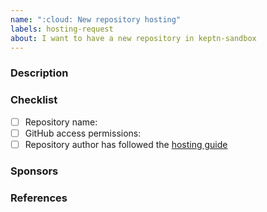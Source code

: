 ```yaml
---
name: ":cloud: New repository hosting"
labels: hosting-request
about: I want to have a new repository in keptn-sandbox
---
```


### Description

<!-- Some context around your repo here -->

### Checklist

- [ ] Repository name: <your-repo-here>
- [ ] GitHub access permissions: <usernames>
- [ ] Repository author has followed the [hosting guide](https://github.com/keptn-sandbox/contributing/blob/master/CONTRIBUTING.md) 

### Sponsors
  
### References

<!-- Link related issues and materials here -->
